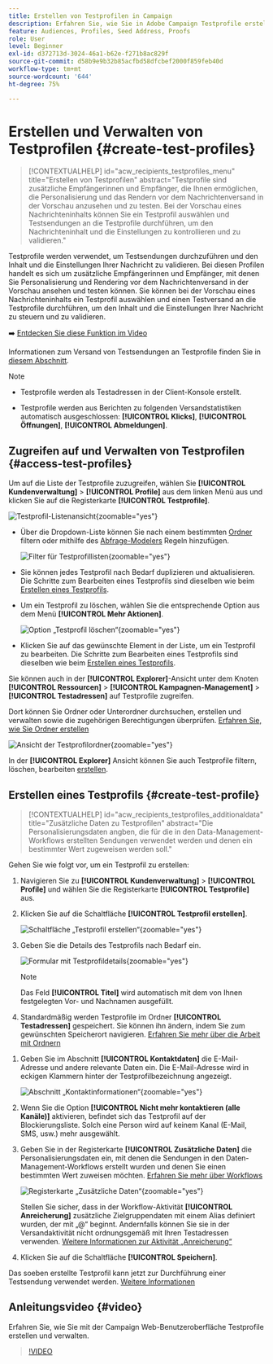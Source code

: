 ```yaml
---
title: Erstellen von Testprofilen in Campaign
description: Erfahren Sie, wie Sie in Adobe Campaign Testprofile erstellen und verwalten.
feature: Audiences, Profiles, Seed Address, Proofs
role: User
level: Beginner
exl-id: d372713d-3024-46a1-b62e-f271b8ac829f
source-git-commit: d58b9e9b32b85acfbd58dfcbef2000f859feb40d
workflow-type: tm+mt
source-wordcount: '644'
ht-degree: 75%

---
```


# Erstellen und Verwalten von Testprofilen {#create-test-profiles}

>[!CONTEXTUALHELP]
>id="acw_recipients_testprofiles_menu"
>title="Erstellen von Testprofilen"
>abstract="Testprofile sind zusätzliche Empfängerinnen und Empfänger, die Ihnen ermöglichen, die Personalisierung und das Rendern vor dem Nachrichtenversand in der Vorschau anzusehen und zu testen. Bei der Vorschau eines Nachrichteninhalts können Sie ein Testprofil auswählen und Testsendungen an die Testprofile durchführen, um den Nachrichteninhalt und die Einstellungen zu kontrollieren und zu validieren."

Testprofile werden verwendet, um Testsendungen durchzuführen und den Inhalt und die Einstellungen Ihrer Nachricht zu validieren. Bei diesen Profilen handelt es sich um zusätzliche Empfängerinnen und Empfänger, mit denen Sie Personalisierung und Rendering vor dem Nachrichtenversand in der Vorschau ansehen und testen können. Sie können bei der Vorschau eines Nachrichteninhalts ein Testprofil auswählen und einen Testversand an die Testprofile durchführen, um den Inhalt und die Einstellungen Ihrer Nachricht zu steuern und zu validieren.

➡️ [Entdecken Sie diese Funktion im Video](#video)

<!--Learn more about test profiles in the [Campaign v8 (client console) documentation](https://experienceleague.adobe.com/docs/campaign/campaign-v8/audience/add-profiles/test-profiles.html?lang=de){target="_blank"}.-->

Informationen zum Versand von Testsendungen an Testprofile finden Sie in [diesem Abschnitt](../preview-test/test-deliveries.md#test-profiles).

>[!NOTE]
>
>* Testprofile werden als Testadressen in der Client-Konsole erstellt. 
>
>* Testprofile werden aus Berichten zu folgenden Versandstatistiken automatisch ausgeschlossen: **[!UICONTROL Klicks]**, **[!UICONTROL Öffnungen]**, **[!UICONTROL Abmeldungen]**. 

## Zugreifen auf und Verwalten von Testprofilen {#access-test-profiles}

Um auf die Liste der Testprofile zuzugreifen, wählen Sie **[!UICONTROL Kundenverwaltung]** > **[!UICONTROL Profile]** aus dem linken Menü aus und klicken Sie auf die Registerkarte **[!UICONTROL Testprofile]**.

![Testprofil-Listenansicht](assets/test-profile-list.png){zoomable="yes"}

* Über die Dropdown-Liste können Sie nach einem bestimmten [Ordner](../get-started/permissions.md#folders) filtern oder mithilfe des [Abfrage-Modelers](../query/query-modeler-overview.md) Regeln hinzufügen.

  ![Filter für Testprofillisten](assets/test-profile-list-filters.png){zoomable="yes"}

* Sie können jedes Testprofil nach Bedarf duplizieren und aktualisieren. Die Schritte zum Bearbeiten eines Testprofils sind dieselben wie beim [Erstellen eines Testprofils](#create-test-profile).

* Um ein Testprofil zu löschen, wählen Sie die entsprechende Option aus dem Menü **[!UICONTROL Mehr Aktionen]**.

  ![Option „Testprofil löschen“](assets/test-profile-list-delete.png){zoomable="yes"}

* Klicken Sie auf das gewünschte Element in der Liste, um ein Testprofil zu bearbeiten. Die Schritte zum Bearbeiten eines Testprofils sind dieselben wie beim [Erstellen eines Testprofils](#create-test-profile).

Sie können auch in der **[!UICONTROL Explorer]**-Ansicht unter dem Knoten **[!UICONTROL Ressourcen]** > **[!UICONTROL Kampagnen-Management]** > **[!UICONTROL Testadressen]** auf Testprofile zugreifen.

Dort können Sie Ordner oder Unterordner durchsuchen, erstellen und verwalten sowie die zugehörigen Berechtigungen überprüfen. [Erfahren Sie, wie Sie Ordner erstellen](../get-started/permissions.md#folders)

![Ansicht der Testprofilordner](assets/test-profiles-folders.png){zoomable="yes"}

In der **[!UICONTROL Explorer]** Ansicht können Sie auch Testprofile filtern, löschen, bearbeiten [ erstellen](#create-test-profile).

## Erstellen eines Testprofils {#create-test-profile}

>[!CONTEXTUALHELP]
>id="acw_recipients_testprofiles_additionaldata"
>title="Zusätzliche Daten zu Testprofilen"
>abstract="Die Personalisierungsdaten angben, die für die in den Data-Management-Workflows erstellten Sendungen verwendet werden und denen ein bestimmter Wert zugeweisen werden soll."

Gehen Sie wie folgt vor, um ein Testprofil zu erstellen:

1. Navigieren Sie zu **[!UICONTROL Kundenverwaltung]** > **[!UICONTROL Profile]** und wählen Sie die Registerkarte **[!UICONTROL Testprofile]** aus.

1. Klicken Sie auf die Schaltfläche **[!UICONTROL Testprofil erstellen]**.

   ![Schaltfläche „Testprofil erstellen“](assets/test-profile-create.png){zoomable="yes"}

1. Geben Sie die Details des Testprofils nach Bedarf ein. <!--Most of the fields are the same as when creating profiles. [Learn more]-->

   ![Formular mit Testprofildetails](assets/test-profile-details.png){zoomable="yes"}

   >[!NOTE]
   >
   >Das Feld **[!UICONTROL Titel]** wird automatisch mit dem von Ihnen festgelegten Vor- und Nachnamen ausgefüllt.

1. Standardmäßig werden Testprofile im Ordner **[!UICONTROL Testadressen]** gespeichert. Sie können ihn ändern, indem Sie zum gewünschten Speicherort navigieren. [Erfahren Sie mehr über die Arbeit mit Ordnern](../get-started/permissions.md#folders)

   <!--![](assets/test-profile-folder.png){zoomable="yes"}-->

<!--
You do not need to enter all fields of each tab when creating a seed address. Missing personalization elements are entered randomly during delivery analysis. (Not valid?)
-->

1. Geben Sie im Abschnitt **[!UICONTROL Kontaktdaten]** die E-Mail-Adresse und andere relevante Daten ein. Die E-Mail-Adresse wird in eckigen Klammern hinter der Testprofilbezeichnung angezeigt.

   ![Abschnitt „Kontaktinformationen“](assets/test-profile-address.png){zoomable="yes"}

1. Wenn Sie die Option **[!UICONTROL Nicht mehr kontaktieren (alle Kanäle)]** aktivieren, befindet sich das Testprofil auf der Blockierungsliste. Solch eine Person wird auf keinem Kanal (E-Mail, SMS, usw.) mehr ausgewählt.

1. Geben Sie in der Registerkarte **[!UICONTROL Zusätzliche Daten]** die Personalisierungsdaten ein, mit denen die Sendungen in den Daten-Management-Workflows erstellt wurden und denen Sie einen bestimmten Wert zuweisen möchten. [Erfahren Sie mehr über Workflows](../workflows/gs-workflows.md)

   ![Registerkarte „Zusätzliche Daten“](assets/test-profile-additional-data.png){zoomable="yes"}

   Stellen Sie sicher, dass in der Workflow-Aktivität **[!UICONTROL Anreicherung]** zusätzliche Zielgruppendaten mit einem Alias definiert wurden, der mit „@“ beginnt. Andernfalls können Sie sie in der Versandaktivität nicht ordnungsgemäß mit Ihren Testadressen verwenden. [Weitere Informationen zur Aktivität „Anreicherung“](../workflows/activities/enrichment.md)

1. Klicken Sie auf die Schaltfläche **[!UICONTROL Speichern]**.

Das soeben erstellte Testprofil kann jetzt zur Durchführung einer Testsendung verwendet werden. [Weitere Informationen](../preview-test/test-deliveries.md#test-profiles)

<!--Use test profiles in Direct mail? cf v7/v8-->

## Anleitungsvideo {#video}

Erfahren Sie, wie Sie mit der Campaign Web-Benutzeroberfläche Testprofile erstellen und verwalten.

>[!VIDEO](https://video.tv.adobe.com/v/3442844?quality=12)
